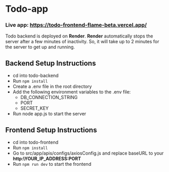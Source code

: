 # Todo-app
### Live app: https://todo-frontend-flame-beta.vercel.app/
Todo backend is deployed on **Render**. **Render** automatically stops the server after a few minutes of inactivity. So, it will take up to 2 minutes for the server to get up and running. 

## Backend Setup Instructions
- cd into todo-backend
- Run ```npm install```
- Create a .env file in the root directory
- Add the following environment variables to the .env file:
    - DB_CONNECTION_STRING
    - PORT
    - SECRET_KEY
- Run node app.js to start the server


## Frontend Setup Instructions
- cd into todo-frontend
- Run ```npm install```
- Go to src/app/apis/configs/axiosConfig.js and replace baseURL to your **http:\\__YOUR_IP_ADDRESS__:__PORT__**
- Run ```npm run dev``` to start the frontend
